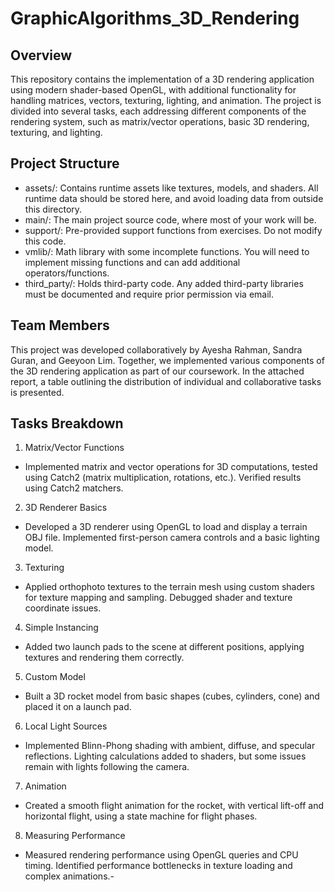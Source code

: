GraphicAlgorithms_3D_Rendering
=====================

## Overview
This repository contains the implementation of a 3D rendering application using modern shader-based OpenGL, with additional functionality for handling matrices, vectors, texturing, lighting, and animation. The project is divided into several tasks, each addressing different components of the rendering system, such as matrix/vector operations, basic 3D rendering, texturing, and lighting.

## Project Structure
- assets/: Contains runtime assets like textures, models, and shaders. All runtime data should be stored here, and avoid loading data from outside this directory.
- main/: The main project source code, where most of your work will be.
- support/: Pre-provided support functions from exercises. Do not modify this code.
- vmlib/: Math library with some incomplete functions. You will need to implement missing functions and can add additional operators/functions.
- third_party/: Holds third-party code. Any added third-party libraries must be documented and require prior permission via email.

## Team Members
This project was developed collaboratively by Ayesha Rahman, Sandra Guran, and Geeyoon Lim. Together, we implemented various components of the 3D rendering application as part of our coursework. In the attached report, a table outlining the distribution of individual and collaborative tasks is presented.

## Tasks Breakdown

1. Matrix/Vector Functions
- Implemented matrix and vector operations for 3D computations, tested using Catch2 (matrix multiplication, rotations, etc.). Verified results using Catch2 matchers.
2. 3D Renderer Basics
- Developed a 3D renderer using OpenGL to load and display a terrain OBJ file. Implemented first-person camera controls and a basic lighting model.
3. Texturing
- Applied orthophoto textures to the terrain mesh using custom shaders for texture mapping and sampling. Debugged shader and texture coordinate issues.
4. Simple Instancing
- Added two launch pads to the scene at different positions, applying textures and rendering them correctly.
5. Custom Model
- Built a 3D rocket model from basic shapes (cubes, cylinders, cone) and placed it on a launch pad.
6. Local Light Sources
- Implemented Blinn-Phong shading with ambient, diffuse, and specular reflections. Lighting calculations added to shaders, but some issues remain with lights following the camera.
7. Animation
- Created a smooth flight animation for the rocket, with vertical lift-off and horizontal flight, using a state machine for flight phases.
8. Measuring Performance
- Measured rendering performance using OpenGL queries and CPU timing. Identified performance bottlenecks in texture loading and complex animations.- 
